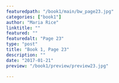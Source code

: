 ```yaml
---
featuredpath: "/book1/main/bw_page23.jpg"
categories: ["book1"]
author: "Maria Rice"
linktitle: ""
featured: ""
featuredalt: "Page 23"
type: "post"
title: "Book 1, Page 23"
description: ""
date: "2017-01-21"
preview: "/book1/preview/preview23.jpg"

---
```

